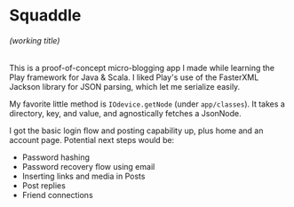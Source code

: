 # Squaddle
###### (working title)

This is a proof-of-concept micro-blogging app I made while learning the Play framework for Java & Scala. I liked Play's use of the FasterXML Jackson library for JSON parsing, which let me serialize easily.

My favorite little method is `IOdevice.getNode` (under `app/classes`). It takes a directory, key, and value, and agnostically fetches a JsonNode.

I got the basic login flow and posting capability up, plus home and an account page. Potential next steps would be:
- Password hashing
- Password recovery flow using email
- Inserting links and media in Posts
- Post replies
- Friend connections
